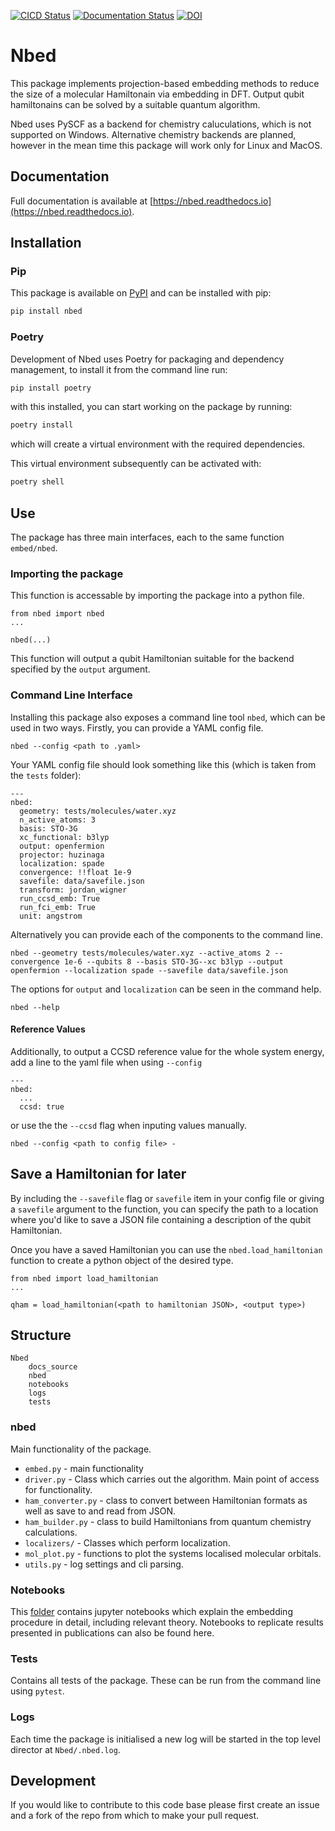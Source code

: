 [![CICD Status](https://github.com/UCL-CCS/Nbed/actions/workflows/release.yaml/badge.svg?branch=master)](https://github.com/UCL-CCS/Nbed/actions/workflows/release.yaml) [![Documentation Status](https://readthedocs.org/projects/nbed/badge/?version=latest)](https://nbed.readthedocs.io/en/latest/?badge=latest) [![DOI](https://zenodo.org/badge/341631818.svg)](https://zenodo.org/badge/latestdoi/341631818)



# Nbed

This package implements projection-based embedding methods to reduce the size of a molecular Hamiltonain via embedding in DFT. Output qubit hamiltonains can be solved by a suitable quantum algorithm.

Nbed uses PySCF as a backend for chemistry caluculations, which is not supported on Windows. Alternative chemistry backends are planned, however in the mean time this package will work only for Linux and MacOS.

## Documentation

Full documentation is available at [https://nbed.readthedocs.io](https://nbed.readthedocs.io).

## Installation
### Pip

This package is available on [PyPI](https://pypi.org/project/nbed/) and can be installed with pip:

```bash
pip install nbed
```
### Poetry

Development of Nbed uses Poetry for packaging and dependency management, to install it from the command line run:

```bash
pip install poetry
```

with this installed, you can start working on the package by running:

```bash
poetry install
```

which will create a virtual environment with the required dependencies.

This virtual environment subsequently can be activated with:

```bash
poetry shell
```

## Use

The package has three main interfaces, each to the same function `embed/nbed`. 

### Importing the package
This function is accessable by importing the package into a python file.

```
from nbed import nbed
...

nbed(...)
```

This function will output a qubit Hamiltonian suitable for the backend specified by the `output` argument.

### Command Line Interface
Installing this package also exposes a command line tool `nbed`, which can be used in two ways. Firstly, you can provide a YAML config file.

```
nbed --config <path to .yaml>
```

Your YAML config file should look something like this (which is taken from the `tests` folder):

```
---
nbed:
  geometry: tests/molecules/water.xyz
  n_active_atoms: 3
  basis: STO-3G
  xc_functional: b3lyp
  output: openfermion
  projector: huzinaga
  localization: spade
  convergence: !!float 1e-9
  savefile: data/savefile.json
  transform: jordan_wigner
  run_ccsd_emb: True
  run_fci_emb: True
  unit: angstrom
```

Alternatively you can provide each of the components to the command line.

```
nbed --geometry tests/molecules/water.xyz --active_atoms 2 --convergence 1e-6 --qubits 8 --basis STO-3G--xc b3lyp --output openfermion --localization spade --savefile data/savefile.json
```

The options for `output` and `localization` can be seen in the command help.

```
nbed --help
```

#### Reference Values

Additionally, to output a CCSD reference value for the whole system energy, add a line to the yaml file when using `--config`

```
---
nbed:
  ...
  ccsd: true

```

or use the the `--ccsd` flag when inputing values manually.

```
nbed --config <path to config file> -
```

## Save a Hamiltonian for later

By including the `--savefile` flag or `savefile` item in your config file or giving a `savefile` argument to the function, you can specify the path to a location where you'd like to save a JSON file containing a description of the qubit Hamiltonian.

Once you have a saved Hamiltonian you can use the `nbed.load_hamiltonian` function to create a python object of the desired type.

```
from nbed import load_hamiltonian
...

qham = load_hamiltonian(<path to hamiltonian JSON>, <output type>)
```

## Structure

```
Nbed
    docs_source
    nbed
    notebooks
    logs
    tests
```
### nbed

Main functionality of the package.

- `embed.py` - main functionality
- `driver.py` - Class which carries out the algorithm. Main point of access for functionality.
- `ham_converter.py` - class to convert between Hamiltonian formats as well as save to and read from JSON.
- `ham_builder.py` - class to build Hamiltonians from quantum chemistry calculations.
- `localizers/` - Classes which perform localization.
- `mol_plot.py` - functions to plot the systems localised molecular orbitals.
- `utils.py` - log settings and cli parsing.

### Notebooks
This [folder](https://github.com/UCL-CCS/Nbed/tree/master/docs/source/notebooks) contains jupyter notebooks which explain the embedding procedure in detail, including relevant theory. Notebooks to replicate results presented in publications can also be found here.


### Tests

Contains all tests of the package. These can be run from the command line using `pytest`.

### Logs
Each time the package is initialised a new log will be started in the top level director at `Nbed/.nbed.log`.

## Development
If you would like to contribute to this code base please first create an issue and a fork of the repo from which to make your pull request.